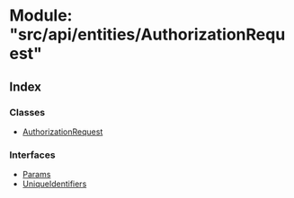# Module: "src/api/entities/AuthorizationRequest"

## Index

### Classes

* [AuthorizationRequest](../classes/_src_api_entities_authorizationrequest_.authorizationrequest.md)

### Interfaces

* [Params](../interfaces/_src_api_entities_authorizationrequest_.params.md)
* [UniqueIdentifiers](../interfaces/_src_api_entities_authorizationrequest_.uniqueidentifiers.md)
